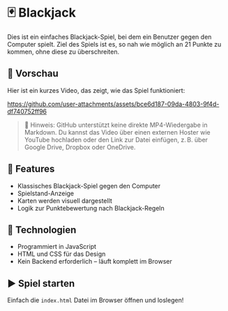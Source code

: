 # 🃏 Blackjack

Dies ist ein einfaches Blackjack-Spiel, bei dem ein Benutzer gegen den Computer spielt. Ziel des Spiels ist es, so nah wie möglich an 21 Punkte zu kommen, ohne diese zu überschreiten.

## 🎥 Vorschau

Hier ist ein kurzes Video, das zeigt, wie das Spiel funktioniert:



https://github.com/user-attachments/assets/bce6d187-09da-4803-9f4d-df740752ff96



> 📌 Hinweis: GitHub unterstützt keine direkte MP4-Wiedergabe in Markdown. Du kannst das Video über einen externen Hoster wie YouTube hochladen oder den Link zur Datei einfügen, z. B. über Google Drive, Dropbox oder OneDrive.

## 🧩 Features

- Klassisches Blackjack-Spiel gegen den Computer
- Spielstand-Anzeige
- Karten werden visuell dargestellt
- Logik zur Punktebewertung nach Blackjack-Regeln

## 🚀 Technologien

- Programmiert in JavaScript
- HTML und CSS für das Design
- Kein Backend erforderlich – läuft komplett im Browser

## ▶️ Spiel starten

Einfach die `index.html` Datei im Browser öffnen und loslegen!

